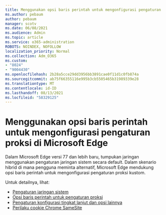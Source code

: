 ```yaml
---
title: Menggunakan opsi baris perintah untuk mengonfigurasi pengaturan proksi di Microsoft Edge
ms.author: pebaum
author: pebaum
manager: scotv
ms.date: 06/08/2021
ms.audience: Admin
ms.topic: article
ms.service: o365-administration
ROBOTS: NOINDEX, NOFOLLOW
localization_priority: Normal
ms.collection: Adm_O365
ms.custom:
- "8024"
- "9004430"
ms.openlocfilehash: 2b28a5cce29dd3956bb3891cae0f11d1c0fb874a
ms.sourcegitcommit: ab75f66355116e995b3cb5505465b31989339e28
ms.translationtype: MT
ms.contentlocale: id-ID
ms.lasthandoff: 08/13/2021
ms.locfileid: "58329125"
---
```

# <a name="use-command-line-options-to-configure-proxy-settings-in-microsoft-edge"></a>Menggunakan opsi baris perintah untuk mengonfigurasi pengaturan proksi di Microsoft Edge

Dalam Microsoft Edge versi 77 dan lebih baru, tumpukan jaringan menggunakan pengaturan jaringan sistem secara default. Dalam skenario hibrid di mana pengguna meminta alternatif, Microsoft Edge mendukung opsi baris perintah untuk mengonfigurasi pengaturan proksi kustom. 

Untuk detailnya, lihat:

- [Pengaturan jaringan sistem](https://docs.microsoft.com/deployedge/edge-learnmore-cmdline-options-proxy-settings#system-network-settings)
- [Opsi baris perintah untuk pengaturan proksi](https://docs.microsoft.com/deployedge/edge-learnmore-cmdline-options-proxy-settings#system-network-settings)
- [Pengaturan konfigurasi tingkat lanjut dan opsi lainnya](https://go.microsoft.com/fwlink/?linkid=2134293)
- [Perilaku cookie Chrome SameSite](https://docs.microsoft.com/office365/troubleshoot/miscellaneous/chrome-behavior-affects-applications)